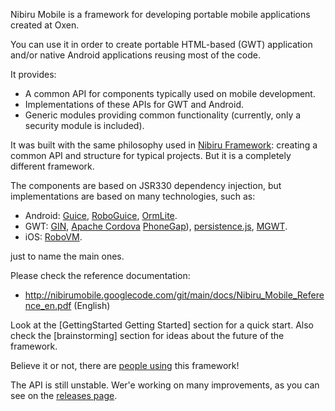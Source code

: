 Nibiru Mobile is a framework for developing portable mobile applications created at Oxen.

You can use it in order to create portable HTML-based (GWT) application and/or native Android applications reusing most of the code.

It provides:
 * A common API for components typically used on mobile development.
 * Implementations of these APIs for GWT and Android.
 * Generic modules providing common functionality (currently, only a security module is included).

It was built with the same philosophy used in [Nibiru Framework](https://github.com/lbrasseur/nibiru): creating a common API and structure for typical projects. But it is a completely different framework.

The components are based on JSR330 dependency injection, but implementations are based on many technologies, such as:

 * Android: [Guice](http://code.google.com/p/google-guice/), [RoboGuice](http://code.google.com/p/roboguice/), [OrmLite](http://ormlite.com/).
 * GWT: [GIN](http://code.google.com/p/google-gin/), [Apache Cordova](http://incubator.apache.org/cordova/) [PhoneGap](http://phonegap.com/)), [persistence.js](http://persistencejs.org/), [MGWT](http://www.m-gwt.com/).
 * iOS: [RoboVM](http://robovm.com/).

just to name the main ones.

Please check the reference documentation:
 * http://nibirumobile.googlecode.com/git/main/docs/Nibiru_Mobile_Reference_en.pdf (English)

Look at the [GettingStarted Getting Started] section for a quick start. Also check the [brainstorming] section for ideas about the future of the framework.

Believe it or not, there are [people using](WhoIsUsingThis) this framework!

The API is still unstable. Wer'e working on many improvements, as you can see on the [releases page](Releases).
